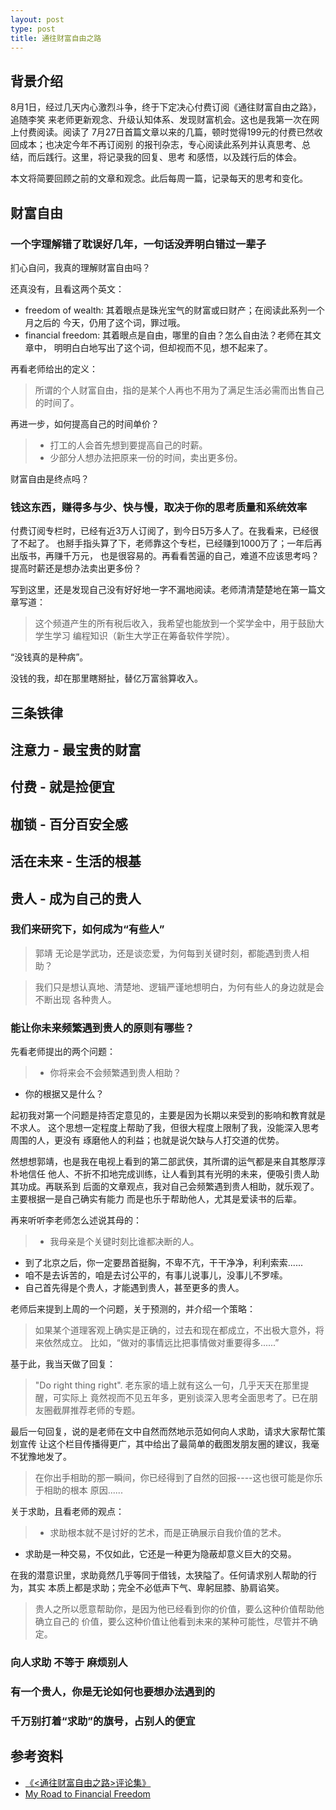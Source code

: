 ```yaml
---
layout: post
type: post
title: 通往财富自由之路
---
```



## 背景介绍

8月1日，经过几天内心激烈斗争，终于下定决心付费订阅《通往财富自由之路》，追随李笑
来老师更新观念、升级认知体系、发现财富机会。这也是我第一次在网上付费阅读。阅读了
7月27日首篇文章以来的几篇，顿时觉得199元的付费已然收回成本；也决定今年不再订阅别
的报刊杂志，专心阅读此系列并认真思考、总结，而后践行。这里，将记录我的回复、思考
和感悟，以及践行后的体会。

本文将简要回顾之前的文章和观念。此后每周一篇，记录每天的思考和变化。

## 财富自由

### 一个字理解错了耽误好几年，一句话没弄明白错过一辈子

扪心自问，我真的理解财富自由吗？

还真没有，且看这两个英文：

* freedom of wealth: 其着眼点是珠光宝气的财富或曰财产；在阅读此系列一个月之后的
  今天，仍用了这个词，罪过哦。
* financial freedom: 其着眼点是自由，哪里的自由？怎么自由法？老师在其文章中，
  明明白白地写出了这个词，但却视而不见，想不起来了。

再看老师给出的定义：

> 所谓的个人财富自由，指的是某个人再也不用为了满足生活必需而出售自己的时间了。

再进一步，如何提高自己的时间单价？

> * 打工的人会首先想到要提高自己的时薪。
> * 少部分人想办法把原来一份的时间，卖出更多份。

财富自由是终点吗？

### 钱这东西，赚得多与少、快与慢，取决于你的思考质量和系统效率

付费订阅专栏时，已经有近3万人订阅了，到今日5万多人了。在我看来，已经很了不起了。
也掰手指头算了下，老师靠这个专栏，已经赚到1000万了；一年后再出版书，再赚千万元，
也是很容易的。再看看苦逼的自己，难道不应该思考吗？提高时薪还是想办法卖出更多份？

写到这里，还是发现自己没有好好地一字不漏地阅读。老师清清楚楚地在第一篇文章写道：

> 这个频道产生的所有税后收入，我希望也能放到一个奖学金中，用于鼓励大学生学习
  编程知识（新生大学正在筹备软件学院）。

“没钱真的是种病”。

没钱的我，却在那里瞎掰扯，替亿万富翁算收入。

## 三条铁律

## 注意力 - 最宝贵的财富

## 付费 - 就是捡便宜

## 枷锁 - 百分百安全感

## 活在未来 - 生活的根基

## 贵人 - 成为自己的贵人

### 我们来研究下，如何成为“有些人”

> 郭靖 无论是学武功，还是谈恋爱，为何每到关键时刻，都能遇到贵人相助？

> 我们只是想认真地、清楚地、逻辑严谨地想明白，为何有些人的身边就是会不断出现
  各种贵人。

### 能让你未来频繁遇到贵人的原则有哪些？

先看老师提出的两个问题：

> * 你将来会不会频繁遇到贵人相助？
  * 你的根据又是什么？

起初我对第一个问题是持否定意见的，主要是因为长期以来受到的影响和教育就是不求人。
这个思想一定程度上帮助了我，但很大程度上限制了我，没能深入思考周围的人，更没有
琢磨他人的利益；也就是说欠缺与人打交道的优势。

然想想郭靖，也是我在电视上看到的第二部武侠，其所谓的运气都是来自其憨厚淳朴地信任
他人、不折不扣地完成训练，让人看到其有光明的未来，便吸引贵人助其功成。再联系到
后面的文章观点，我对自己会频繁遇到贵人相助，就乐观了。主要根据一是自己确实有能力
而是也乐于帮助他人，尤其是爱读书的后辈。

再来听听李老师怎么述说其母的：

> * 我母亲是个关键时刻比谁都决断的人。
  * 到了北京之后，你一定要昂首挺胸，不卑不亢，干干净净，利利索索......
  * 咱不是去诉苦的，咱是去讨公平的，有事儿说事儿，没事儿不罗嗦。
  * 自己首先得是个贵人，才能遇到贵人，甚至更多的贵人。

老师后来提到上周的一个问题，关于预测的，并介绍一个策略：

> 如果某个道理客观上确实是正确的，过去和现在都成立，不出极大意外，将来依然成立。
  比如，“做对的事情远比把事情做对重要得多......”

基于此，我当天做了回复：

> "Do right thing right". 老东家的墙上就有这么一句，几乎天天在那里提醒，可实际上
  竟然视而不见五年多，更别谈深入思考全面思考了。已在朋友圈截屏推荐老师的专题。

最后一句回复，说的是老师在文中自然而然地示范如何向人求助，请求大家帮忙策划宣传
让这个栏目传播得更广，其中给出了最简单的截图发朋友圈的建议，我毫不犹豫地发了。

> 在你出手相助的那一瞬间，你已经得到了自然的回报----这也很可能是你乐于相助的根本
  原因......

关于求助，且看老师的观点：

> * 求助根本就不是讨好的艺术，而是正确展示自我价值的艺术。
  * 求助是一种交易，不仅如此，它还是一种更为隐蔽却意义巨大的交易。

在我的潜意识里，求助竟然几乎等同于借钱，太狭隘了。任何请求别人帮助的行为，其实
本质上都是求助；完全不必低声下气、卑躬屈膝、胁肩谄笑。

> 贵人之所以愿意帮助你，是因为他已经看到你的价值，要么这种价值帮助他确立自己的
  价值，要么这种价值让他看到未来的某种可能性，尽管并不确定。

### 向人求助 不等于 麻烦别人

### 有一个贵人，你是无论如何也要想办法遇到的

### 千万别打着“求助”的旗号，占别人的便宜

## 参考资料

* [《<通往财富自由之路>评论集》](https://caifu.xinshengdaxue.com/)
* [My Road to Financial Freedom](http://myroadtofinancialfreedom.com/)
